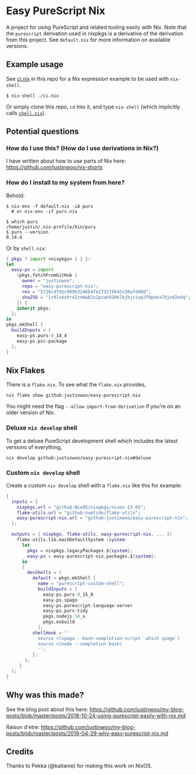 # Easy PureScript Nix

A project for using PureScript and related tooling easily with Nix. Note that the `purescript` derivation used in nixpkgs is a derivative of the derivation from this project. See `default.nix` for more information on available versions.

## Example usage

See [ci.nix](./ci.nix) in this repo for a Nix expression example to be used with `nix-shell`.

```console
$ nix-shell ./ci.nix
```

Or simply clone this repo, `cd` into it, and type `nix-shell` (which implicitly calls [`shell.nix`](./shell.nix)).

## Potential questions

### How do I use this? (How do I use derivations in Nix?)

I have written about how to use parts of Nix here: <https://github.com/justinwoo/nix-shorts>

### How do I install to my system from here?

Behold:

```console
$ nix-env -f default.nix -iA purs
  # or nix-env -if purs.nix

$ which purs
/home/justin/.nix-profile/bin/purs
$ purs --version
0.14.4
```

Or by `shell.nix`:

```nix
{ pkgs ? import <nixpkgs> { } }:
let
  easy-ps = import
    (pkgs.fetchFromGitHub {
      owner = "justinwoo";
      repo = "easy-purescript-nix";
      rev = "5716cd791c999b3246b4fe173276b42c50afdd8d";
      sha256 = "1r9lx4xhr42znmwb2x2pzah920klbjbjcivp2f0pnka7djvd2adq";
    }) {
    inherit pkgs;
  };
in
pkgs.mkShell {
  buildInputs = [
    easy-ps.purs-0_14_4
    easy-ps.psc-package
  ];
}
```

## Nix Flakes

There is a `flake.nix`. To see what the `flake.nix` provides,

```
nix flake show github:justinwoo/easy-purescript-nix
```

You might need the flag `--allow-import-from-derivation` if you’re on an older version of Nix.

### Deluxe `nix develop` shell

To get a deluxe PureScript development shell which includes the latest
versions of everything,

```
nix develop github:justinwoo/easy-purescript-nix#deluxe
```

### Custom `nix develop` shell

Create a custom `nix develop` shell with a `flake.nix` like this for example:

```nix
{
  inputs = {
    nixpkgs.url = "github:NixOS/nixpkgs/nixos-23.05";
    flake-utils.url = "github:numtide/flake-utils";
    easy-purescript-nix.url = "github:justinwoo/easy-purescript-nix";
  };

  outputs = { nixpkgs, flake-utils, easy-purescript-nix, ... }:
    flake-utils.lib.eachDefaultSystem (system:
      let
        pkgs = nixpkgs.legacyPackages.${system};
        easy-ps = easy-purescript-nix.packages.${system};
      in
      {
        devShells = {
          default = pkgs.mkShell {
            name = "purescript-custom-shell";
            buildInputs = [
              easy-ps.purs-0_15_8
              easy-ps.spago
              easy-ps.purescript-language-server
              easy-ps.purs-tidy
              pkgs.nodejs-18_x
              pkgs.esbuild
            ];
          shellHook = ''
            source <(spago --bash-completion-script `which spago`)
            source <(node --completion-bash)
            '';
          };
       };
     }
  );
}
```


## Why was this made?

See the blog post about this here: <https://github.com/justinwoo/my-blog-posts/blob/master/posts/2018-10-24-using-purescript-easily-with-nix.md>

Raison d'etre: <https://github.com/justinwoo/my-blog-posts/blob/master/posts/2019-04-29-why-easy-purescript-nix.md>

## Credits

Thanks to Pekka (@kaitanie) for making this work on NixOS.
